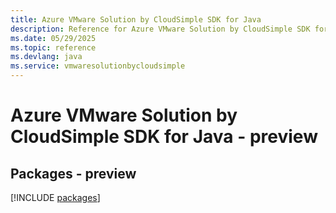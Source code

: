 ```yaml
---
title: Azure VMware Solution by CloudSimple SDK for Java
description: Reference for Azure VMware Solution by CloudSimple SDK for Java
ms.date: 05/29/2025
ms.topic: reference
ms.devlang: java
ms.service: vmwaresolutionbycloudsimple
---
```

# Azure VMware Solution by CloudSimple SDK for Java - preview
## Packages - preview
[!INCLUDE [packages](vmware-solution-by-cloudsimple-index.md)]